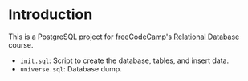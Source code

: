 # Introduction

This is a PostgreSQL project for [freeCodeCamp's Relational Database](https://www.freecodecamp.org/learn/relational-database/) course.

- `init.sql`: Script to create the database, tables, and insert data.
- `universe.sql`: Database dump.
